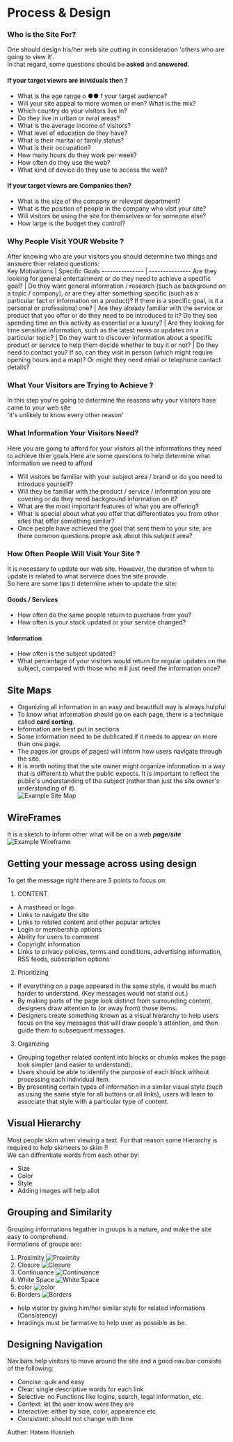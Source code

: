 # Process & Design  
### Who is the Site For?  
One should design his/her web site putting in consideration 'others who are going to view it'.  
In that regard, some  questions should be **asked** and **answered**.  
#### If your target viewrs are **inividuals** then ?
* What is the age range o ●● f your target audience?
* Will your site appeal to more women or men? What is the mix?
* Which country do your visitors live in?
* Do they live in urban or rural areas?
* What is the average income of visitors?
* What level of education do they have?
* What is their marital or family status?
* What is their occupation?
* How many hours do they work per week?
* How often do they use the web?
* What kind of device do they use to access the web?  
####  If your target viewrs are **Companies** then?  
* What is the size of the company or relevant department?
* What is the position of people in the company who visit your site?
* Will visitors be using the site for themselves or for someone else?
* How large is the budget they control?  
### Why People Visit YOUR Website ?  
After knowing who are your visitors you should determine two things and answere thier related questions:  
Key Motivations | Specific Goals
--------------- | ---------------
Are they looking for general entertainment or do they need to achieve a specific goal? | Do they want general information / research (such as background on a topic / company), or are they after something specific (such as a particular fact or information on a product)?
 If there is a specific goal, is it a personal or professional one? | Are they already familiar with the service or product that you offer or do they need to be introduced to it?
 Do they see spending time on this activity as essential or a luxury? | Are they looking for time sensitive information, such as the latest news or updates on a particular topic?
 | Do they want to discover information about a specific product or service to help them decide whether to buy it or not?
 | Do they need to contact you? If so, can they visit in person (which might require opening hours and a map)? Or might they need email or telephone contact details?  
### What Your Visitors are Trying to Achieve ?  
In this step you're going to determine the reasons why your visitors have came to your web site  
'it's unlikely to know every other reason'  
### What Information Your Visitors Need?  
 Here you are going to afford for your visitors all the informations they need to achieve thier goals
 Here are some questions to help determine what information we need to afford  
* Will visitors be familiar with your subject area / brand or do you need to introduce yourself?
* Will they be familiar with the product / service / information you are covering or do they need background information on it?
* What are the most important features of what you are offering? 
* What is special about what you offer that differentiates you from other sites that offer something similar?
* Once people have achieved the goal that sent them to your site, are there common questions people ask about this subject area?  
### How Often People Will Visit Your Site ?  
It is necessary to update our web site. However, the duration of when to update is related to what serviece does the site provide.  
So here are some tips ti determine when to update the site:  
#### Goods / Services
* How often do the same people return to purchase from you?
* How often is your stock updated or your service changed?  
#### Information
* How often is the subject updated?
* What percentage of your visitors would return for regular updates on the subject, compared with those who will just need the information once?  
## Site Maps  
* Organizing all information in an easy and beautifull way is always hulpful  
* To know what information should go on each page, there is a technique called **card sorting**.
* Information are best put in sections
* Some information need to be dublicated if it needs to appear on more than one page. 
* The pages (or groups of pages) will inform how users navigate through the site.
* It is worth noting that the site owner might organize information in a way that is different to what the public expects. It is important to reflect the public's understanding of the subject (rather than just the site owner's understanding of it).  
![Example Site Map](ex1.png)  
## WireFrames  
It is a sketch to inform other what will be on a web ***page***/***site***  
![Example Wireframe](ex2.png)  
## Getting your message across using design  
To get the message right there are 3 points to focus on:  
1. CONTENT  
 * A masthead or logo
 * Links to navigate the site
 * Links to related content and other popular articles
 * Login or membership options
 * Ability for users to comment
 * Copyright information
 * Links to privacy policies, terms and conditions, advertising information, RSS feeds, subscription options  
 2. Prioritizing  
 * If everything on a page appeared in the same style, it would be much harder to understand. (Key messages would not stand out.)
 * By making parts of the page look distinct from surrounding content, designers draw attention to (or away from) those items.
 * Designers create something known as a visual hierarchy to help users focus on the key messages that will draw people's attention, and then guide them to subsequent messages.  
 3. Organizing  
 * Grouping together related content into blocks or chunks makes the page look simpler (and easier to understand).
 * Users should be able to identify the purpose of each block without processing each individual item.
 * By presenting certain types of information in a similar visual style (such as using the same style for all buttons or all links), users will learn to associate that style with a particular type of content.  
 ## Visual Hierarchy  
Most people skim when viewing a text. For that reason some Hierarchy is required to help skimeers to skim !!  
We can diffrentiate words from each other by:  
* Size  
* Color
* Style  
* Adding images will help allot  
## Grouping and Similarity  
Grouping informations tegather in groups is a nature, and make the site easy to comprehend.  
Formations of groups are:
1. Proximity ![Proximity](g1.png)
2. Closure ![Closure](g2.png)
3. Continuance ![Continuance](g3.png)
4. White Space ![White Space](g4.png)
5. color ![color](g5.png)
6. Borders ![Borders](g6.png)  
* help visitor by giving him/her similar style for related informations (Consistency)
* headings must be farmative to help user as possible as be.  
## Designing Navigation  
Nav.bars help visitors to move around the site and a good nav.bar consists of the following:
* Concise: quik and easy
* Clear: single descriptive words for each link
* Selective: no Functions like logins, search, legal information, etc.
* Context: let the user know were they are
* Interactive: either by size, color, appearence etc.
* Consistent: should not change with time

Auther: Hatem Husnieh

